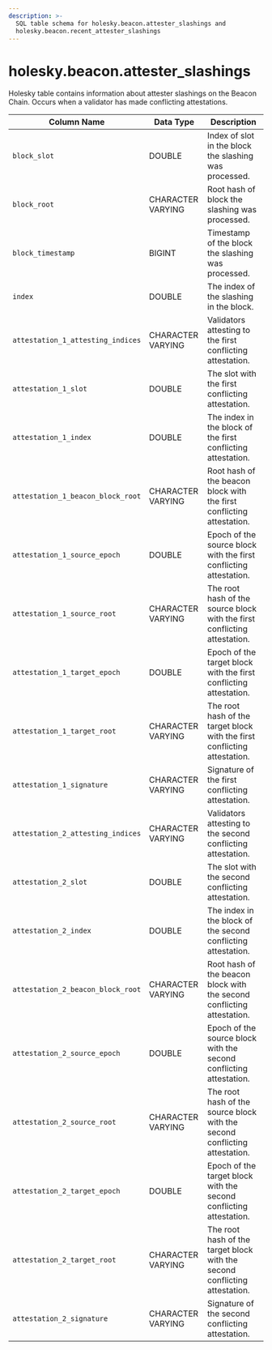 ```yaml
---
description: >-
  SQL table schema for holesky.beacon.attester_slashings and
  holesky.beacon.recent_attester_slashings
---
```


# holesky.beacon.attester\_slashings

Holesky table contains information about attester slashings on the Beacon Chain. Occurs when a validator has made conflicting attestations.

| Column Name                       | Data Type         | Description                                                                  |
| --------------------------------- | ----------------- | ---------------------------------------------------------------------------- |
| `block_slot`                      | DOUBLE            | Index of slot in the block the slashing was processed.                       |
| `block_root`                      | CHARACTER VARYING | Root hash of block the slashing was processed.                               |
| `block_timestamp`                 | BIGINT            | Timestamp of the block the slashing was processed.                           |
| `index`                           | DOUBLE            | The index of the slashing in the block.                                      |
| `attestation_1_attesting_indices` | CHARACTER VARYING | Validators attesting to the first conflicting attestation.                   |
| `attestation_1_slot`              | DOUBLE            | The slot with the first conflicting attestation.                             |
| `attestation_1_index`             | DOUBLE            | The index in the block of the first conflicting attestation.                 |
| `attestation_1_beacon_block_root` | CHARACTER VARYING | Root hash of the beacon block with the first conflicting attestation.        |
| `attestation_1_source_epoch`      | DOUBLE            | Epoch of the source block with the first conflicting attestation.            |
| `attestation_1_source_root`       | CHARACTER VARYING | The root hash of the source block with the first conflicting attestation.    |
| `attestation_1_target_epoch`      | DOUBLE            | Epoch of the target block with the first conflicting attestation.            |
| `attestation_1_target_root`       | CHARACTER VARYING | The root hash of the target block with the first conflicting attestation.    |
| `attestation_1_signature`         | CHARACTER VARYING | Signature of the first conflicting attestation.                              |
| `attestation_2_attesting_indices` | CHARACTER VARYING | Validators attesting to the second conflicting attestation.                  |
| `attestation_2_slot`              | DOUBLE            | The slot with the second conflicting attestation.                            |
| `attestation_2_index`             | DOUBLE            | The index in the block of the second conflicting attestation.                |
| `attestation_2_beacon_block_root` | CHARACTER VARYING | Root hash of the beacon block with the second conflicting attestation.       |
| `attestation_2_source_epoch`      | DOUBLE            | Epoch of the source block with the second conflicting attestation.           |
| `attestation_2_source_root`       | CHARACTER VARYING | The root hash of the source block with the second conflicting attestation.   |
| `attestation_2_target_epoch`      | DOUBLE            | Epoch of the target block with the second conflicting attestation.           |
| `attestation_2_target_root`       | CHARACTER VARYING | The root hash of the target block with the second conflicting attestation.   |
| `attestation_2_signature`         | CHARACTER VARYING | Signature of the second conflicting attestation.                             |
